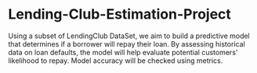 # Lending-Club-Estimation-Project
Using a subset of LendingClub DataSet, we aim to build a predictive model that determines if a borrower will repay their loan. By assessing historical data on loan defaults, the model will help evaluate potential customers' likelihood to repay. Model accuracy will be checked using metrics.
